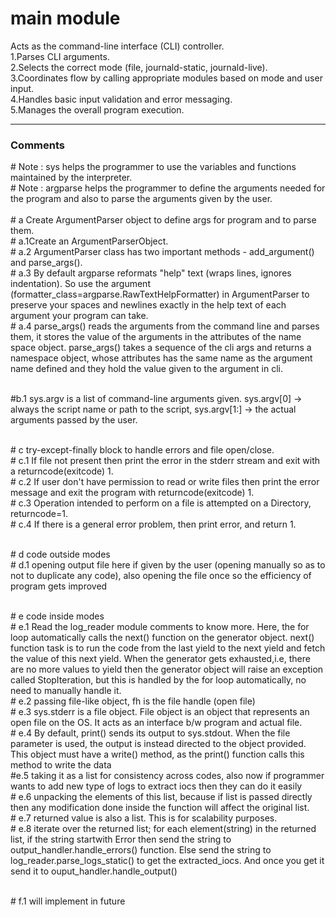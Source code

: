  # main module<br>
 Acts as the command-line interface (CLI) controller.<br>
 1.Parses CLI arguments.<br>
 2.Selects the correct mode (file, journald-static, journald-live).<br>
 3.Coordinates flow by calling appropriate modules based on mode and user input.<br>
 4.Handles basic input validation and error messaging.<br>
 5.Manages the overall program execution.<br>

---

### Comments
\# Note : sys helps the programmer to use the variables and functions maintained by the interpreter.<br>
\# Note : argparse helps the programmer to define the arguments needed for the program and also to parse the arguments given by the user.<br><br>
\# a Create ArgumentParser object to define args for program and to parse them.<br>
\# a.1Create an ArgumentParserObject.<br>
\# a.2 ArgumentParser class has two important methods - add_argument() and parse_args().<br> 
\# a.3 By default argparse reformats "help" text (wraps lines, ignores indentation). So use the argument (formatter_class=argparse.RawTextHelpFormatter) in ArgumentParser to preserve your spaces and newlines exactly in the help text of each argument your program can take.<br>
\# a.4 parse_args() reads the arguments from the command line and parses them, 
it stores the value of the arguments in the attributes of the name space object. parse_args() takes a sequence of the cli args and returns
a namespace object, whose attributes has the same name as the argument name defined and they hold the value given to the argument in cli.<br><br>

\#b.1 sys.argv is a list of command-line arguments given. sys.argv[0] → always the script name or path to the script, sys.argv[1:] → the actual arguments passed by the user.<br>
<br>

\# c try-except-finally block to handle errors and file open/close.<br>
\# c.1 If file not present then print the error in the stderr stream and exit with a returncode(exitcode) 1. <br>
\# c.2 If user don't have permission to read or write files then print the error message and exit the program with returncode(exitcode) 1.<br>
\# c.3 Operation intended to perform on a file is attempted on a Directory, returncode=1.<br>
\# c.4 If there is a general error problem, then print error, and return 1.<br><br>

\# d code outside modes<br>
\# d.1 opening output file here if given by the user (opening manually so as to not to duplicate any code), also opening the file once so the efficiency of program gets improved<br><br>

\# e code inside modes<br>
\# e.1 Read the log_reader module comments to know more. Here, the for loop automatically calls the next() function on the generator
object. next() function task is to run the code from the last yield to the next yield and fetch the value of this next yield. When the generator gets
exhausted,i.e, there are no more values to yield then the generator object will raise an exception called StopIteration, but this is handled
by the for loop automatically, no need to manually handle it.<br>
\# e.2 passing file-like object, fh is the file handle (open file)<br>
\# e.3 sys.stderr is a file object. File object is an object that represents an open file on the OS.
It acts as an interface b/w program and actual file.<br>
\# e.4 By default, print() sends its output to sys.stdout. When the file parameter is used, the output is instead 
directed to the object provided. This object must have a write() method, as the print() function calls this method 
to write the data<br>
\#e.5 taking it as a list for consistency across codes, also now if programmer wants to add new type of logs to extract iocs then they can do it easily<br>
\# e.6 unpacking the elements of this list, because if list is passed directly then any modification done inside the function will affect the original list.<br>
\# e.7 returned value is also a list. This is for scalability purposes.<br>
\# e.8 iterate over the returned list; for each element(string) in the returned list, if the string startwith Error then send the string to output_handler.handle_errors() function.
Else send the string to log_reader.parse_logs_static() to get the extracted_iocs. And once you get it send it to ouput_handler.handle_output()<br><br>

\# f.1 will implement in future<br>
